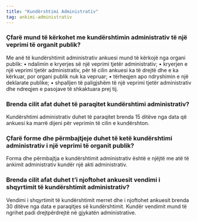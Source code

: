 ```yaml
---
title: "Kundërshtimi Administrativ"
tag: ankimi-administrativ
---
```

### Çfarë mund të kërkohet me kundërshtimin administrativ të një veprimi të organit publik?
Me anë të kundërshtimit administrativ ankuesi mund të kërkojë nga organi publik:
•	ndalimin e kryerjes së një veprimi tjetër administrativ;
•	kryerjen e një veprimi tjetër administrativ, për të cilin ankuesi ka të drejtë dhe e ka kërkuar, por organi publik nuk ka vepruar;
•	tërheqjen apo ndryshimin e një deklarate publike;
•	shpalljen të paligjshëm të një veprimi tjetër administrativ dhe ndreqjen e pasojave të shkaktuara prej tij.

### Brenda cilit afat duhet të paraqitet kundërshtimi administrativ?
Kundërshtimi administrativ duhet të paraqitet brenda 15 ditëve nga data që ankuesi ka marrë dijeni për veprimin të cilin e kundërshton.

### Çfarë forme dhe përmbajtjeje duhet të ketë kundërshtimi administrativ i një veprimi të organit publik?
Forma dhe përmbajtja e kundërshtimit administrativ është e njëjtë me atë të ankimit administrativ kundër një akti administrativ.

### Brenda cilit afat duhet t’i njoftohet ankuesit vendimi i shqyrtimit të kundërshtimit administrativ?
Vendimi i shqyrtimit të kundërshtimit merret dhe i njoftohet ankuesit brenda 30 ditëve nga data e paraqitjes së kundërshtimit. Kundër vendimit mund të ngrihet padi drejtpërdrejtë në gjykatën administrative.
